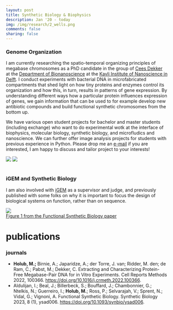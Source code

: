 ```yaml
---
layout: post
title: Synthetic Biology & Biophysics
description: Jan '20 - today
img: /img/research/2_wells.png
comments: false
sharing: false
---
```


### Genome Organization

I am currently researching the spatio-temporal organizing principles of megabase chromosomes as a PhD candidate in the group of [Cees Dekker](https://ceesdekkerlab.nl/) at the [Department of Bionanoscience](https://www.tudelft.nl/en/faculty-of-applied-sciences/about-faculty/departments/bionanoscience/) at the [Kavli Institute of Nanoscience in Delft](http://kavli.tudelft.nl/). I conduct experiments with bacterial DNA in microfabricated compartments that shed light on how tiny proteins and enzymes control its organization and how this, in turn, results in patterns of gene expression. By understanding different ways how a particular protein influences expression of genes, we gain information that can be used to for example develop new antibiotic compounds and build functional synthetic chromosomes from the bottom up.


We have various open student projects for bachelor and master students (including exchange) who want to do experimental wotk at the interface of biophysics, molecular biology, synthetic biology, and microfludics and nanoscience. We can further offer image analysis projects for students with previous experience in Python. Please drop me an <a href="mailto:mholub.ethz=gmail+com">e-mail</a> if you are interested, I am happy to discuss and tailor project to your interests!

<div class="img_row">
	<img class="col three" src="{{ site.baseurl }}/img/research/2_poster.png" alt="" title="poster"/>
</div>
<div class="col three caption">
</div>

<div class="img_row">
	<img class="col two" src="{{ site.baseurl }}/img/research/2_wells.gif">
	<img class="col one" src="{{ site.baseurl }}/img/research/2_well.gif">
</div>
<div class="col three caption">
</div>

<br/>

### iGEM and Synthetic Biology

I am also involved with [iGEM](https://www.igem.org/) as a supervisor and judge, and previously published with some folks on why it is important to focus the design of biological systems on function, rather than on sequence.

<div class="img_row">
	<img class="col three" src="{{ site.baseurl }}/img/research/2_functional_synbio.jpg"/>
</div>
<div class="col three caption">
<a href="https://doi.org/10.1093/synbio/ysad006">Figure 1 from the Functional Synthetic Biology paper</a>
</div>


# publications

### journals

* <b>Holub, M.;</b> Birnie, A.; Japaridze, A.; der Torre, J. van; Ridder, M. den; de Ram, C.; Pabst, M.; Dekker, C. Extracting and Characterizing Protein-Free Megabase-Pair DNA for in Vitro Experiments. Cell Reports Methods 2022, 100366. https://doi.org/10.1016/j.crmeth.2022.100366.
* Aldulijan, I.; Beal, J.; Billerbeck, S.; Bouffard, J.; Chambonnier, G.; Ntelkis, N.; Guerreiro, I.; <b>Holub, M.</b>; Ross, P.; Selvarajah, V.; Sprent, N.; Vidal, G.; Vignoni, A. Functional Synthetic Biology. Synthetic Biology 2023, 8 (1), ysad006. https://doi.org/10.1093/synbio/ysad006.

